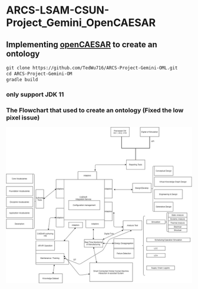# ARCS-LSAM-CSUN-Project_Gemini_OpenCAESAR  
## Implementing [openCAESAR](https://github.com/opencaesar) to create an ontology  
```
git clone https://github.com/TedWu716/ARCS-Project-Gemini-OML.git
cd ARCS-Project-Gemini-OM
gradle build  
``` 
### only support JDK 11  
### The Flowchart that used to create an ontology (Fixed the low pixel issue)  
![Flowchart](https://github.com/RuitaoWu/ARCS-LSAM-CSUN-openCAESAR/blob/main/image/uml.jpg)  
